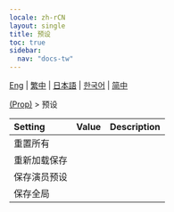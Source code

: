 ```yaml
---
locale: zh-rCN
layout: single
title: 预设
toc: true
sidebar:
  nav: "docs-tw"
---
```

[Eng](/dancexr/menu/2025.4/prop/actor_presets) | [繁中](/tw/dancexr/menu/2025.4/prop/actor_presets) | [日本語](/jp/dancexr/menu/2025.4/prop/actor_presets) | [한국어](/kr/dancexr/menu/2025.4/prop/actor_presets) | [简中](/zh/dancexr/menu/2025.4/prop/actor_presets)

[(Prop)](../menu#(Prop)) > 预设



| Setting | Value | Description |
| :--- | --- | :--- |
| 重置所有 || 
| 重新加载保存 || 
| 保存演员预设 || 
| 保存全局 || 
